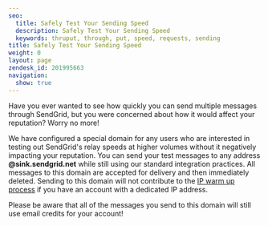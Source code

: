 ```yaml
---
seo:
  title: Safely Test Your Sending Speed
  description: Safely Test Your Sending Speed
  keywords: thruput, through, put, speed, requests, sending
title: Safely Test Your Sending Speed
weight: 0
layout: page
zendesk_id: 201995663
navigation:
  show: true
---
```


Have you ever wanted to see how quickly you can send multiple messages through SendGrid, but you were concerned about how it would affect your reputation? Worry no more!

We have configured a special domain for any users who are interested in testing out SendGrid's relay speeds at higher volumes without it negatively impacting your reputation. You can send your test messages to any address **@sink.sendgrid.net** while still using our standard integration practices. All messages to this domain are accepted for delivery and then immediately deleted.&nbsp;Sending to this domain will not contribute to the [IP warm up process](http://sendgrid.com/docs/User_Guide/warming_up.html) if you have an account with a dedicated IP address.

Please be aware that all of the messages you send to this domain will still use email credits for your account!

